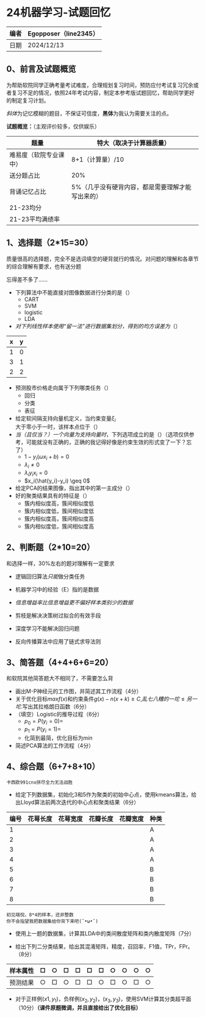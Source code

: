 # 24机器学习-试题回忆

| 编者 | Egopposer（line2345） |
| ---- | --------------------- |
| 日期 | 2024/12/13            |

## 0、前言及试题概览

为帮助软院同学正确考量考试难度，合理规划复习时间，预防应付考试复习冗余或者复习不足的情况，依照24年考试内容，制定本参考版试题回忆，帮助同学更好的制定复习计划。



*斜体*为记忆模糊的题目，不保证可信度，**黑体**为我认为需要关注的点。

**试题概览：**（主观评价较多，仅供娱乐）

| 题量                   | 特大（取决于计算器质量）                         |
| ---------------------- | ------------------------------------------------ |
| 难易度（软院专业课中） | 8+1（计算量）/10                                 |
| 送分题占比             | 20%                                              |
| 背诵记忆占比           | 5%（几乎没有硬背内容，都是需要理解才能写出来的） |
| 21-23均分              |                                                  |
| 21-23平均满绩率        |                                                  |



## 1、选择题（2*15=30）

质量很高的选择题，完全不是选词填空的硬背就行的情况。对问题的理解和各章节的综合理解有要求，也有送分题

忘得差不多了……

- 下列算法中不能直接对图像数据进行分类的是（）
  - CART
  - SVM
  - logistic
  - LDA
- *对下列线性样本使用“留一法”进行数据集划分，得到的均方误差为*（）

| x    | y    |
| ---- | ---- |
| 1    | 0    |
| 3    | 1    |
| 2    | 2    |

- 预测股市价格走向属于下列哪类任务（）
  - 回归
  - 分类
  - 表征
- 给定软间隔支持向量机定义，当约束变量$\xi_i$大于零小于一时，该样本点位于（）
- *当（且仅当？）一个向量为支持向量时*，下列选项成立的是（）（选项仅供参考，可能就没有正确的，正确的我记得好像是约束生效的形式变了一下？忘了）
  - $1-y_i(\omega x_i+b)=0$
  - $\lambda_i\ne 0$
  - $\lambda_i y_i x_i =0$
  - $x_i(\hat{y_i}-y_i) \geq 0$
- 给定PCA的结果图像，指出其中的第一主成分（）
- 好的聚类结果具有的特征是（）
  - 簇内相似度高，簇间相似度低
  - 簇内相似度低，簇间相似度低
  - 簇内相似度高，簇间相似度高
  - 簇内相似度低，簇间相似度高

## 2、判断题（2*10=20）

和选择一样，30%左右的题对理解有一定要求

- 逻辑回归算法*只能*做分类任务

- 机器学习中的经验（E）指的是数据
- *信息增益率比信息增益更不偏好样本类别少的数据*
- 剪枝是解决决策树过拟合的有效手段
- 深度学习不能解决回归问题
- 反向传播算法中应用了链式求导法则

## 3、简答题（4+4+6+6=20）

和软院其他简答题大不相同了，不需要怎么背

- 画出M-P神经元的工作图，并简述其工作流程（4分）
- 关于优化目标$max f(x)$和约束条件$g(x)-n(x+k)\geq C$,$乱七八糟的一坨\leq 另一坨$.写出其拉格朗日函数（6分）
- （填空）Logistic的推导过程（6分）
  - $p_0=P({y_i=0})$=
  - $p_1=P({y_i=1})$=
  - 化简到最简，优化目标为$min$
- 简述PCA算法的工作流程（4分）

## 4、综合题（6+7+8+10）

```
卡西欧991cnx拼尽全力无法战胜
```

- 给定下列数据集，初始化3和5作为聚类的初始中心点，使用kmeans算法，给出Lloyd算法前两次迭代的中心点和聚类结果（6分）

| 编号 | 花萼长度 | 花萼宽度 | 花瓣长度 | 花瓣宽度 | 种类 |
| ---- | -------- | -------- | -------- | -------- | ---- |
| 1    |          |          |          |          | A    |
| 2    |          |          |          |          | A    |
| 3    |          |          |          |          | A    |
| 4    |          |          |          |          | A    |
| 5    |          |          |          |          | B    |
| 6    |          |          |          |          | B    |
| 7    |          |          |          |          | B    |
| 8    |          |          |          |          | B    |

```
初见端倪，8*4的样本，还非整数
你不会指望我把数据集给你背下来吧(˘•ω•˘)
```



- 使用上一题的数据集，计算其LDA中的类间散度矩阵和类内散度矩阵（7分）



- 给出下列二分类结果，给出其混淆矩阵，精度，召回率，F1值，TPr，FPr。（8分）

| 样本属性 | □    | ○    | □    | □    | □    | □    | ○    | ○    | ○    | ○    |
| -------- | ---- | ---- | ---- | ---- | ---- | ---- | ---- | ---- | ---- | ---- |
| 预测结果 | ○    | □    | ○    | □    | □    | ○    | □    | ○    | □    | ○    |

- 对于正样例$(x1,y_1)$，负样例$(x_2,y_2)$，$(x_3,y_3)$，使用SVM计算其分类超平面（10分）**（课件原题微调，并且直接给出了优化目标）**
